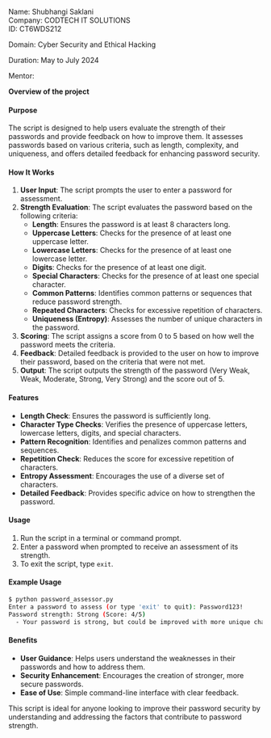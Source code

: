 Name: Shubhangi Saklani   
Company: CODTECH IT SOLUTIONS   
ID: CT6WDS212

Domain: Cyber Security and Ethical Hacking

Duration: May to July 2024   

Mentor:

**Overview of the project**

#### Purpose
The script is designed to help users evaluate the strength of their passwords and provide feedback on how to improve them. It assesses passwords based on various criteria, such as length, complexity, and uniqueness, and offers detailed feedback for enhancing password security.

#### How It Works
1. **User Input**: The script prompts the user to enter a password for assessment.
2. **Strength Evaluation**: The script evaluates the password based on the following criteria:
   - **Length**: Ensures the password is at least 8 characters long.
   - **Uppercase Letters**: Checks for the presence of at least one uppercase letter.
   - **Lowercase Letters**: Checks for the presence of at least one lowercase letter.
   - **Digits**: Checks for the presence of at least one digit.
   - **Special Characters**: Checks for the presence of at least one special character.
   - **Common Patterns**: Identifies common patterns or sequences that reduce password strength.
   - **Repeated Characters**: Checks for excessive repetition of characters.
   - **Uniqueness (Entropy)**: Assesses the number of unique characters in the password.
3. **Scoring**: The script assigns a score from 0 to 5 based on how well the password meets the criteria.
4. **Feedback**: Detailed feedback is provided to the user on how to improve their password, based on the criteria that were not met.
5. **Output**: The script outputs the strength of the password (Very Weak, Weak, Moderate, Strong, Very Strong) and the score out of 5.

#### Features
- **Length Check**: Ensures the password is sufficiently long.
- **Character Type Checks**: Verifies the presence of uppercase letters, lowercase letters, digits, and special characters.
- **Pattern Recognition**: Identifies and penalizes common patterns and sequences.
- **Repetition Check**: Reduces the score for excessive repetition of characters.
- **Entropy Assessment**: Encourages the use of a diverse set of characters.
- **Detailed Feedback**: Provides specific advice on how to strengthen the password.

#### Usage
1. Run the script in a terminal or command prompt.
2. Enter a password when prompted to receive an assessment of its strength.
3. To exit the script, type `exit`.

#### Example Usage
```sh
$ python password_assessor.py
Enter a password to assess (or type 'exit' to quit): Password123!
Password strength: Strong (Score: 4/5)
  - Your password is strong, but could be improved with more unique characters.
```

#### Benefits
- **User Guidance**: Helps users understand the weaknesses in their passwords and how to address them.
- **Security Enhancement**: Encourages the creation of stronger, more secure passwords.
- **Ease of Use**: Simple command-line interface with clear feedback.

This script is ideal for anyone looking to improve their password security by understanding and addressing the factors that contribute to password strength.
